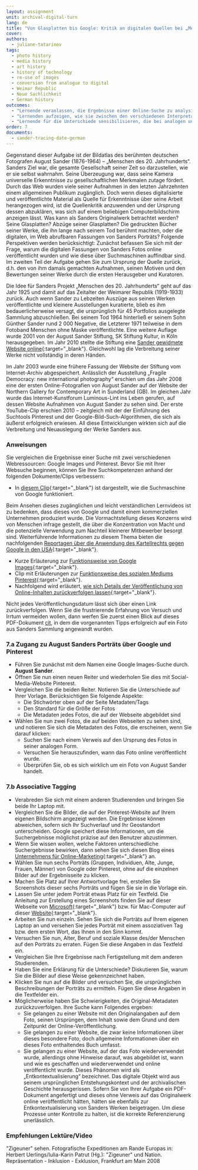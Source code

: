 ```yaml
---
layout: assignment
unit: archival-digital-turn
lang: de
title: "Von Glasplatten bis Google: Kritik an digitalen Quellen bei „Menschen des 20. Jahrhunderts“ von August Sander"
cover:
authors:
  - juliane-tatarinov
tags:
  - photo history
  - media history
  - art history
  - history of technology
  - re-use of images
  - conversion from analogue to digital
  - Weimar Republic
  - Neue Sachlichkeit
  - German history
outcomes:
  - "Lernende veranlassen, die Ergebnisse einer Online-Suche zu analysieren und herauszufinden, wie dies von den Eigenschaften der Suchmaschine festgelegt wird."
  - "Lernenden aufzeigen, wie sie zwischen den verschiedenen Interpretationsschichten unterscheiden, wenn sie Quellenkritik auf analoge Fotos anwenden, die online veröffentlicht wurden"
  - "Lernende für die Unterschiede sensibilisieren, die bei analogen und digitalen Quellen im Hinblick auf den informationsspezifischen und artefaktischen Wert bestehen."
order: 7
documents:
  - sander-tracing-date-german
---
```


Gegenstand dieser Aufgabe ist der Bildatlas des berühmten deutschen Fotografen August Sander (1876-1964) – „Menschen des 20. Jahrhunderts“. Sanders Ziel war, die gesamte Gesellschaft seiner Zeit so darzustellen, wie er sie selbst wahrnahm. Seine Überzeugung war, dass seine Kamera universelle Erkenntnisse zu gesellschaftlichen Merkmalen zutage fördert. Durch das Web wurden viele seiner Aufnahmen in den letzten Jahrzehnten einem allgemeinen Publikum zugänglich. Doch wenn dieses digitalisierte und veröffentlichte Material als Quelle für Erkenntnisse über seine Arbeit herangezogen wird, ist die Quellenkritik anzuwenden und der Ursprung dessen abzuklären, was sich auf einem beliebigen Computerbildschirm anzeigen lässt. Was kann als Sanders Originalwerk betrachtet werden? Seine Glasplatten? Abzüge seiner Glasplatten? Die gedruckten Bücher seiner Werke, die ihn lange nach seinem Tod berühmt machten, oder die digitalen, im Web abrufbaren Fassungen von Sanders Porträts? Folgende Perspektiven werden berücksichtigt: Zunächst befassen Sie sich mit der Frage, warum die digitalen Fassungen von Sanders Fotos online veröffentlicht wurden und wie diese über Suchmaschinen auffindbar sind. Im zweiten Teil der Aufgabe gehen Sie zum Ursprung der Quelle zurück, d.h. den von ihm damals gemachten Aufnahmen, seinen Motiven und den Bewertungen seiner Werke durch die ersten Herausgeber und Kuratoren.

Die Idee für Sanders Projekt „Menschen des 20. Jahrhunderts“ geht auf das Jahr 1925 und damit auf das Zeitalter der Weimarer Republik (1919-1933) zurück. Auch wenn Sander zu Lebzeiten Auszüge aus seinen Werken veröffentlichte und kleinere Ausstellungen kuratierte, blieb es ihm bedauerlicherweise versagt, die ursprünglich für 45 Portfolios ausgelegte Sammlung abzuschließen. Bei seinem Tod 1964 hinterließ er seinem Sohn Günther Sander rund 2 000 Negative, die Letzterer 1971 teilweise in dem Fotoband Menschen ohne Maske veröffentlichte. Eine weitere Auflage wurde 2001 von der August Sander Stiftung, SK Stiftung Kultur, in Köln herausgegeben. Im Jahr 2010 stellte die Stiftung eine [Sander gewidmete Website online](http://augustsander.org/md20jh/){:target="_blank"}. Gleichwohl lag die Verbreitung seiner Werke nicht vollständig in deren Händen.

Im Jahr 2003 wurde eine frühere Fassung der Website der Stiftung vom Internet-Archiv abgespeichert. Anlässlich der Ausstellung „Fragile Democracy: new international photography“ erschien um das Jahr 2008 eine der ersten Online-Fotografien von August Sander auf der Website der Northern Gallery for Contemporary Art in Sunderland (GB). Im gleichen Jahr wurde das Internet-Kunstforum Luminous-Lint ins Leben gerufen, auf dessen Website Aufnahmen von August Sander zu sehen sind. Der erste YouTube-Clip erschien 2010 – zeitgleich mit der der Einführung des Suchtools Pinterest und der Google-Bild-Such-Algorithmen, die sich als äußerst erfolgreich erwiesen. All diese Entwicklungen wirkten sich auf die Verbreitung und Neuauslegung der Werke Sanders aus.

<!-- more -->

<!-- briefing-student -->

### Anweisungen
<!-- section-contents -->

Sie vergleichen die Ergebnisse einer Suche mit zwei verschiedenen Webressourcen: Google Images und Pinterest.
Bevor Sie mit Ihrer Websuche beginnen, können Sie Ihre Suchkompetenzen anhand der folgenden Dokumente/Clips verbessern:
- In [diesem Clip](https://youtu.be/BNHR6IQJGZs){:target="_blank"} ist dargestellt, wie die Suchmaschine von Google funktioniert.

Beim Ansehen dieses zugänglichen und leicht verständlichen Lernvideos ist zu bedenken, dass dieses von Google und damit einem kommerziellen Unternehmen produziert wurde. Die Vormachtstellung dieses Konzerns wird von Menschen infrage gestellt, die über die Konzentration von Macht und die potenzielle Verwendung zum Nachteil kleinerer Mitbewerber besorgt sind. Weiterführende Informationen zu diesem Thema bieten die nachfolgenden [Reportagen über die Anwendung des Kartellrechts gegen Google in den USA](https://www.bloomberg.com/news/videos/2018-05-22/google-s-illegal-search-gets-prime-time-tv-treatment-video){:target="_blank"}.

- Kurze Erläuterung zur [Funktionsweise von Google Images](https://youtu.be/oJzD4vF5dFA){:target="_blank"}. 
- Clip mit Erläuterungen zur [Funktionsweise des sozialen Mediums Pinterest](https://youtu.be/oJzD4vF5dFA){:target="_blank"}.
- Nachfolgend wird erläutert, [wie sich Details der Veröffentlichung von Online-Inhalten zurückverfolgen lassen](https://www.makeuseof.com/tag/find-date-published-post-insanely-simple-tips/){:target="_blank"}.

Nicht jedes Veröffentlichungsdatum lässt sich über einen Link zurückverfolgen. Wenn Sie die frustrierende Erfahrung von Versuch und Irrtum vermeiden wollen, dann werfen Sie zuerst einen Blick auf dieses PDF-Dokument [cit](what-works-and-what-doesnot), in dem die vorgenannten Tipps erfolgreich auf ein Foto aus Sanders Sammlung angewandt wurden.

<!-- section -->

### 7.a Zugang zu August Sanders Porträts über Google und Pinterest
<!-- section-contents -->

- Führen Sie zunächst mit dem Namen eine Google Images-Suche durch. **August Sander**.
- Öffnen Sie nun einen neuen Reiter und wiederholen Sie dies mit Social-Media-Website Pinterest.
- Vergleichen Sie die beiden Reiter. Notieren Sie die Unterschiede auf Ihrer Vorlage. Berücksichtigen Sie folgende Aspekte:
  - Die Stichwörter oben auf der Seite Metadaten/Tags
  - Den Standard für die Größe der Fotos
  - Die Metadaten jedes Fotos, die auf der Webseite abgebildet sind
- Wählen Sie nun zwei Fotos, die auf beiden Webseiten zu sehen sind, und notieren Sie sich die Metadaten des Fotos, die erscheinen, wenn Sie darauf klicken:
  - Suchen Sie nach einem Verweis auf den Ursprung des Fotos in seiner analogen Form.
  - Versuchen Sie herauszufinden, wann das Foto online veröffentlicht wurde.
  - Überprüfen Sie, ob es sich wirklich um ein Foto von August Sander handelt. 

<!-- section -->

### 7.b Associative Tagging
<!-- section-contents -->

- Verabreden Sie sich mit einem anderen Studierenden und bringen Sie beide Ihr Laptop mit.
- Vergleichen Sie die Bilder, die auf der Pinterest-Website auf Ihrem eigenen Bildschirm angezeigt werden. Die Ergebnisse können abweichen, sofern sich Ihr Suchverlauf und Ihr Geostandort unterscheiden. Google speichert diese Informationen, um die Suchergebnisse möglichst präzise auf den Benutzer abzustimmen.
- Wenn Sie wissen wollen, welche Faktoren unterschiedliche Suchergebnisse bewirken, dann sehen Sie sich diesen Blog eines [Unternehmens für Online-Marketing](https://www.lcn.com/blog/get-different-results-google-vs-location-users/){:target="_blank"} an.
- Wählen Sie nun sechs Porträts (Gruppen, Individuen, Alte, Junge, Frauen, Männer) von Google oder Pinterest, ohne auf die einzelnen Bilder auf der Ergebnisseite zu klicken.
- Machen Sie Platz auf Ihrer Antwortvorlage frei, erstellen Sie Screenshots dieser sechs Porträts und fügen Sie sie in die Vorlage ein.
- Lassen Sie unter jedem Porträt etwas Platz für ein Textfeld. Die Anleitung zur Erstellung eines Screenshots finden Sie auf dieser Webseite von [Microsoft](https://support.microsoft.com/de-de/help/13776/windows-use-snipping-tool-to-capture-screenshots){:target="_blank"} bzw. für Mac-Computer auf dieser [Website](https://support.apple.com/de-de/HT201361#earlier){:target="_blank"}.
- Arbeiten Sie nun einzeln. Sehen Sie sich die Porträts auf Ihrem eigenen Laptop an und versehen Sie jedes Porträt mit einem assoziativen Tag bzw. dem ersten Wort, das Ihnen in den Sinn kommt.
- Versuchen Sie nun, Alter, Beruf und soziale Klasse des/der Menschen auf den Porträts zu erraten. Fügen Sie diese Angaben in das Textfeld ein.
- Vergleichen Sie Ihre Ergebnisse nach Fertigstellung mit dem anderen Studierenden.
- Haben Sie eine Erklärung für die Unterschiede? Diskutieren Sie, warum Sie die Bilder auf diese Weise gekennzeichnet haben. 
- Klicken Sie nun auf die Bilder und versuchen Sie, die ursprünglichen Beschreibungen der Porträts zu ermitteln. Fügen Sie diese Angaben in die Textfelder ein.
- Möglicherweise haben Sie Schwierigkeiten, die Original-Metadaten zurückzuverfolgen. Ihre Suche kann Folgendes ergeben:
  - Sie gelangen zu einer Website mit den Originalangaben auf dem Foto, seinen Ursprüngen, dem Inhalt sowie dem Grund und dem Zeitpunkt der Online-Veröffentlichung.
  - Sie gelangen zu einer Website, die zwar keine Informationen über dieses besondere Foto, doch allgemeine Informationen über ein dieses Foto enthaltendes Buch umfasst.
  - Sie gelangen zu einer Website, auf der das Foto wiederverwendet wurde, allerdings ohne Hinweise darauf, was abgebildet ist, wann und wie es geschaffen und wiederverwendet und online veröffentlicht wurde. Dieses Phänomen wird als „Entkontextualisierung“ bezeichnet. Das digitale Objekt wird aus seinem ursprünglichen Entstehungskontext und der archivalischen Geschichte herausgerissen. Sofern Sie von Ihrer Aufgabe ein PDF-Dokument angefertigt und dieses ohne Verweis auf das Originalwerk online veröffentlicht hätten, hätten sie ebenfalls zur Entkontextualisierung von Sanders Werken beigetragen. Um diese Prozesse unter Kontrolle zu halten, ist die korrekte Referenzierung unerlässlich.

<!-- section -->

### Empfehlungen Lektüre/Video
<!-- section-contents -->

"Zigeuner" sehen. Fotografische Expeditionen am Rande Europas
in: Herbert Uerlings/Iulia-Karin Patrut (Hg.): "Zigeuner" und Nation. Repräsentation - Inklusion - Exklusion, Frankfurt am Main 2008

<!-- briefing-teacher -->

